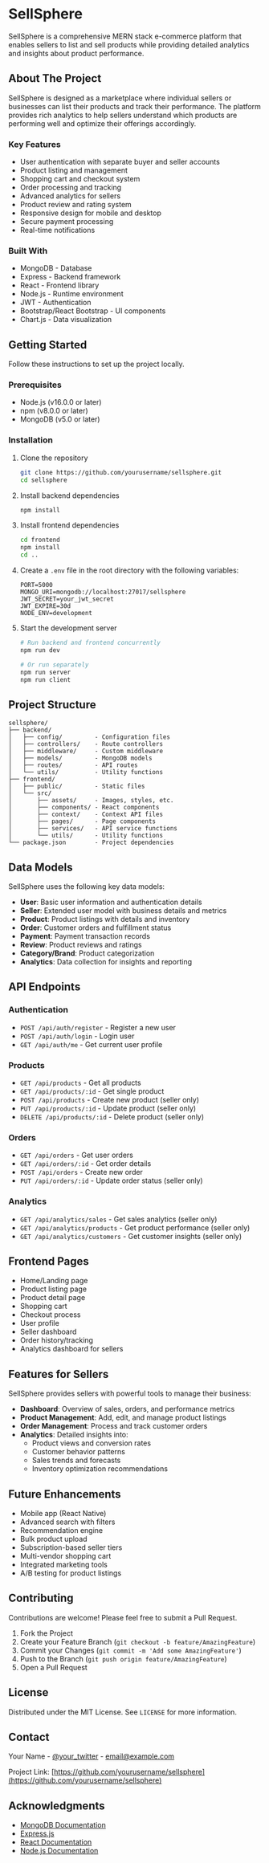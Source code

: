 # SellSphere

SellSphere is a comprehensive MERN stack e-commerce platform that enables sellers to list and sell products while providing detailed analytics and insights about product performance.


## About The Project

SellSphere is designed as a marketplace where individual sellers or businesses can list their products and track their performance. The platform provides rich analytics to help sellers understand which products are performing well and optimize their offerings accordingly.

### Key Features

- User authentication with separate buyer and seller accounts
- Product listing and management
- Shopping cart and checkout system
- Order processing and tracking
- Advanced analytics for sellers
- Product review and rating system
- Responsive design for mobile and desktop
- Secure payment processing
- Real-time notifications

### Built With

- MongoDB - Database
- Express - Backend framework
- React - Frontend library
- Node.js - Runtime environment
- JWT - Authentication
- Bootstrap/React Bootstrap - UI components
- Chart.js - Data visualization

## Getting Started

Follow these instructions to set up the project locally.

### Prerequisites

- Node.js (v16.0.0 or later)
- npm (v8.0.0 or later)
- MongoDB (v5.0 or later)

### Installation

1. Clone the repository
   ```sh
   git clone https://github.com/yourusername/sellsphere.git
   cd sellsphere
   ```

2. Install backend dependencies
   ```sh
   npm install
   ```

3. Install frontend dependencies
   ```sh
   cd frontend
   npm install
   cd ..
   ```

4. Create a `.env` file in the root directory with the following variables:
   ```
   PORT=5000
   MONGO_URI=mongodb://localhost:27017/sellsphere
   JWT_SECRET=your_jwt_secret
   JWT_EXPIRE=30d
   NODE_ENV=development
   ```

5. Start the development server
   ```sh
   # Run backend and frontend concurrently
   npm run dev
   
   # Or run separately
   npm run server
   npm run client
   ```

## Project Structure

```
sellsphere/
├── backend/
│   ├── config/         - Configuration files
│   ├── controllers/    - Route controllers
│   ├── middleware/     - Custom middleware
│   ├── models/         - MongoDB models
│   ├── routes/         - API routes
│   └── utils/          - Utility functions
├── frontend/
│   ├── public/         - Static files
│   └── src/
│       ├── assets/     - Images, styles, etc.
│       ├── components/ - React components
│       ├── context/    - Context API files
│       ├── pages/      - Page components
│       ├── services/   - API service functions
│       └── utils/      - Utility functions
└── package.json        - Project dependencies
```

## Data Models

SellSphere uses the following key data models:

- **User**: Basic user information and authentication details
- **Seller**: Extended user model with business details and metrics
- **Product**: Product listings with details and inventory
- **Order**: Customer orders and fulfillment status
- **Payment**: Payment transaction records
- **Review**: Product reviews and ratings
- **Category/Brand**: Product categorization
- **Analytics**: Data collection for insights and reporting

## API Endpoints

### Authentication
- `POST /api/auth/register` - Register a new user
- `POST /api/auth/login` - Login user
- `GET /api/auth/me` - Get current user profile

### Products
- `GET /api/products` - Get all products
- `GET /api/products/:id` - Get single product
- `POST /api/products` - Create new product (seller only)
- `PUT /api/products/:id` - Update product (seller only)
- `DELETE /api/products/:id` - Delete product (seller only)

### Orders
- `GET /api/orders` - Get user orders
- `GET /api/orders/:id` - Get order details
- `POST /api/orders` - Create new order
- `PUT /api/orders/:id` - Update order status (seller only)

### Analytics
- `GET /api/analytics/sales` - Get sales analytics (seller only)
- `GET /api/analytics/products` - Get product performance (seller only)
- `GET /api/analytics/customers` - Get customer insights (seller only)

## Frontend Pages

- Home/Landing page
- Product listing page
- Product detail page
- Shopping cart
- Checkout process
- User profile
- Seller dashboard
- Order history/tracking
- Analytics dashboard for sellers

## Features for Sellers

SellSphere provides sellers with powerful tools to manage their business:

- **Dashboard**: Overview of sales, orders, and performance metrics
- **Product Management**: Add, edit, and manage product listings
- **Order Management**: Process and track customer orders
- **Analytics**: Detailed insights into:
  - Product views and conversion rates
  - Customer behavior patterns
  - Sales trends and forecasts
  - Inventory optimization recommendations

## Future Enhancements

- Mobile app (React Native)
- Advanced search with filters
- Recommendation engine
- Bulk product upload
- Subscription-based seller tiers
- Multi-vendor shopping cart
- Integrated marketing tools
- A/B testing for product listings

## Contributing

Contributions are welcome! Please feel free to submit a Pull Request.

1. Fork the Project
2. Create your Feature Branch (`git checkout -b feature/AmazingFeature`)
3. Commit your Changes (`git commit -m 'Add some AmazingFeature'`)
4. Push to the Branch (`git push origin feature/AmazingFeature`)
5. Open a Pull Request

## License

Distributed under the MIT License. See `LICENSE` for more information.

## Contact

Your Name - [@your_twitter](https://twitter.com/your_twitter) - email@example.com

Project Link: [https://github.com/yourusername/sellsphere](https://github.com/yourusername/sellsphere)

## Acknowledgments

- [MongoDB Documentation](https://docs.mongodb.com/)
- [Express.js](https://expressjs.com/)
- [React Documentation](https://reactjs.org/docs/getting-started.html)
- [Node.js Documentation](https://nodejs.org/en/docs/)
